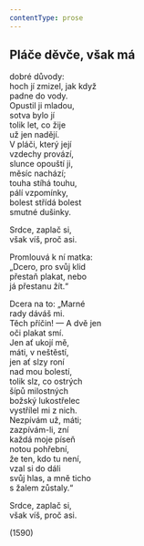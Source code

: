 ```yaml
---
contentType: prose
---
```


<section>

## Pláče děvče, však má

dobré důvody:  
hoch jí zmizel, jak když  
padne do vody.  
Opustil ji mladou,  
sotva bylo jí  
tolik let, co žije  
už jen nadějí.  
V pláči, který její  
vzdechy provází,  
slunce opouští ji,  
měsíc nachází;  
touha stíhá touhu,  
pálí vzpomínky,  
bolest střídá bolest  
smutné dušinky.

Srdce, zaplač si,  
však víš, proč asi.

Promlouvá k ní matka:  
„Dcero, pro svůj klid  
přestaň plakat, nebo  
já přestanu žít.“

Dcera na to: „Marné  
rady dáváš mi.  
Těch příčin! — A dvě jen  
oči plakat smí.  
Jen ať ukojí mě,  
máti, v neštěstí,  
jen ať slzy roní  
nad mou bolestí,  
tolik slz, co ostrých  
šípů milostných  
božský lukostřelec  
vystřílel mi z nich.  
Nezpívám už, máti;  
zazpívám-li, zní  
každá moje píseň  
notou pohřební,  
že ten, kdo tu není,  
vzal si do dáli  
svůj hlas, a mně ticho  
s žalem zůstaly.“

Srdce, zaplač si,  
však víš, proč asi.

(1590)

</section>
